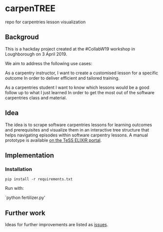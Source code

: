 # carpenTREE
repo for carpentries lesson visualization

## Backgroud

This is a hackday project created at the #CollabW19 workshop in Loughborough on 3 April 2019. 

We aim to address the following use cases:

As a carpentry instructor, 
I want to create a customised lesson for a specific outcome 
In order to deliver efficient and tailored training.

As a carpentries student
I want to know which lessons would be a good follow up to what I just learned
In order to get the most out of the software carpentries class and material.

## Idea
The idea is to scrape software carpentries lessons for learning outcomes and prerequisites and visualize them in an interactive tree structure that helps navigating episodes within software carpentry lessons. A manual prototype is available [on the TeSS ELIXIR portal](https://tess.elixir-europe.org/workflows/carpentree-test-case/).

## Implementation

### Installation

`pip install -r requirements.txt`

Run with:

`python fertilizer.py'

## Further work

Ideas for further improvements are listed as [issues](https://github.com/vwkoppejan/carpenTREE/issues).
